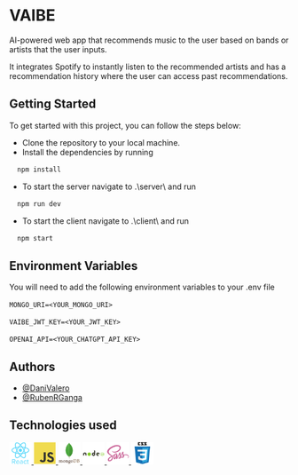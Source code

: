 # VAIBE

AI-powered web app that recommends music to the user based on bands or artists that the user inputs. 

It integrates Spotify to instantly listen to the recommended artists and has a recommendation history where the user can access past recommendations.




## Getting Started

To get started with this project, you can follow the steps below:

- Clone the repository to your local machine.
- Install the dependencies by running 
```bash
  npm install
```

- To start the server navigate to .\server\ and run
```bash
  npm run dev
```

- To start the client navigate to .\client\ and run 
```bash
  npm start
```
## Environment Variables

You will need to add the following environment variables to your .env file

`MONGO_URI=<YOUR_MONGO_URI>`

`VAIBE_JWT_KEY=<YOUR_JWT_KEY>`

`OPENAI_API=<YOUR_CHATGPT_API_KEY>`

## Authors

- [@DaniValero](https://github.com/DaniValero)
- [@RubenRGanga](https://github.com/RubenRGanga)


## Technologies used

 <a href="https://reactjs.org/" target="_blank" rel="noreferrer"> <img src="https://raw.githubusercontent.com/devicons/devicon/master/icons/react/react-original-wordmark.svg" alt="react" width="40" height="40"/> </a> <a href="https://developer.mozilla.org/en-US/docs/Web/JavaScript" target="_blank" rel="noreferrer"> <img src="https://raw.githubusercontent.com/devicons/devicon/master/icons/javascript/javascript-original.svg" alt="javascript" width="40" height="40"/> </a> <a href="https://www.mongodb.com/" target="_blank" rel="noreferrer"> <img src="https://raw.githubusercontent.com/devicons/devicon/master/icons/mongodb/mongodb-original-wordmark.svg" alt="mongodb" width="40" height="40"/> </a>  <a href="https://nodejs.org" target="_blank" rel="noreferrer"> <img src="https://raw.githubusercontent.com/devicons/devicon/master/icons/nodejs/nodejs-original-wordmark.svg" alt="nodejs" width="40" height="40"/> </a>  <a href="https://sass-lang.com" target="_blank" rel="noreferrer"> <img src="https://raw.githubusercontent.com/devicons/devicon/master/icons/sass/sass-original.svg" alt="sass" width="40" height="40"/> </a> <a href="https://www.w3schools.com/css/" target="_blank" rel="noreferrer"> <img src="https://raw.githubusercontent.com/devicons/devicon/master/icons/css3/css3-original-wordmark.svg" alt="css3" width="40" height="40"/> </a>


